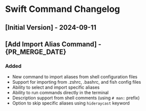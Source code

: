 # Swift Command Changelog

## [Initial Version] - 2024-09-11

## [Add Import Alias Command] - {PR_MERGE_DATE}

### Added

- New command to import aliases from shell configuration files
- Support for importing from .zshrc, .bashrc, and fish config files
- Ability to select and import specific aliases
- Ability to run commands directly in the terminal
- Description support from shell comments (using `# man:` prefix)
- Option to skip specific aliases using `hideraycast` keyword

